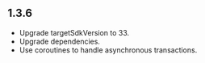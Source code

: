 ## 1.3.6

- Upgrade targetSdkVersion to 33.
- Upgrade dependencies.
- Use coroutines to handle asynchronous transactions.
